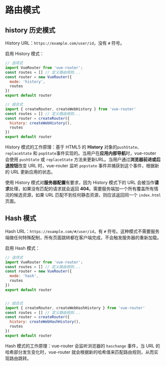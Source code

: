# 路由模式
## history 历史模式
History URL：`https://example.com/user/id`，没有 `#` 符号。

启用 History 模式：
```js
// 选项式
import VueRouter from 'vue-router';
const routes = [] // 定义路由规则...
const router = new VueRouter({
  mode: 'history',
  routes
})
export default router

// 组合式
import { createRouter, createWebHistory } from 'vue-router'
const routes = [] // 定义路由规则...
const router = createRouter({
  history: createWebHistory(),
  routes
})
export default router
```
History 模式的工作原理：基于 HTML5 的 **History** 对象的`pushState`、`replaceState` 和 `popState`事件实现的。当用户在**应用内部导航**时，vue-router 会使用 `pushState` 或 `replaceState` 方法来更新URL。当用户通过**浏览器前进或后退按钮**改变 URL 时，vue-router 监听 `popstate` 事件并捕获到这个事件，根据新的 URL 更新应用的状态。

使用 History 模式对**服务器配置**有要求，因为 History 模式下的 URL 会被当作**请求**处理，如果没有匹配的请求就会返回 **404**。需要服务端加一个所有覆盖所有情况的候选资源，如果 URL 匹配不到任何静态资源，则应该返回同一个 `index.html` 页面。


## Hash 模式
Hash URL：`https://example.com/#/user/id`，有 `#` 符号。这种模式不需要服务端做任何特殊配制，所有页面跳转都在客户端完成，不会触发服务器的重新加载。

启用 Hash 模式：
```js
// 选项式
import VueRouter from 'vue-router';
const routes = [] // 定义路由规则...
const router = new VueRouter({
  mode: 'hash',
  routes
})
export default router


// 组合式
import { createRouter, createWebHashHistory } from 'vue-router'
const routes = [] // 定义路由规则...
const router = createRouter({
  history: createWebHashHistory(),
  routes
})
export default router
```

Hash 模式的工作原理：vue-router 会监听浏览器的 `haschange` 事件，当 URL 的哈希部分发生变化时，vue-router 就会根据新的哈希值来匹配路由规则，从而实现路由跳转。